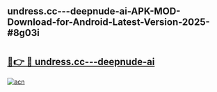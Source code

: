 ## undress.cc---deepnude-ai-APK-MOD-Download-for-Android-Latest-Version-2025-#8g03i

# <h2><a href="https://bedroomkl.my?title=undress.cc---deepnude-ai&ref=20M">🔗👉 🔴 undress.cc---deepnude-ai</a></h2>

[![acn](https://github.com/user-attachments/assets/0f9c940e-d8b0-45ae-aac7-cd30a18b3e1c)](https://bedroomkl.my?title=undress.cc---deepnude-ai&ref=20M)

